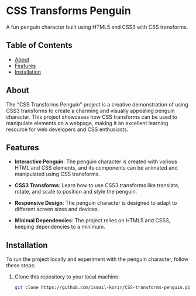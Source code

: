 # CSS Transforms Penguin


A fun penguin character built using HTML5 and CSS3 with CSS transforms.

## Table of Contents

- [About](#about)
- [Features](#features)
- [Installation](#installation)
## About

The "CSS Transforms Penguin" project is a creative demonstration of using CSS3 transforms to create a charming and visually appealing penguin character. This project showcases how CSS transforms can be used to manipulate elements on a webpage, making it an excellent learning resource for web developers and CSS enthusiasts.

## Features

- **Interactive Penguin**: The penguin character is created with various HTML and CSS elements, and its components can be animated and manipulated using CSS transforms.

- **CSS3 Transforms**: Learn how to use CSS3 transforms like translate, rotate, and scale to position and style the penguin.

- **Responsive Design**: The penguin character is designed to adapt to different screen sizes and devices.

- **Minimal Dependencies**: The project relies on HTML5 and CSS3, keeping dependencies to a minimum.


## Installation

To run the project locally and experiment with the penguin character, follow these steps:

1. Clone this repository to your local machine:

   ```bash
   git clone https://github.com/ismail-korir/CSS-transforms-penguin.git
